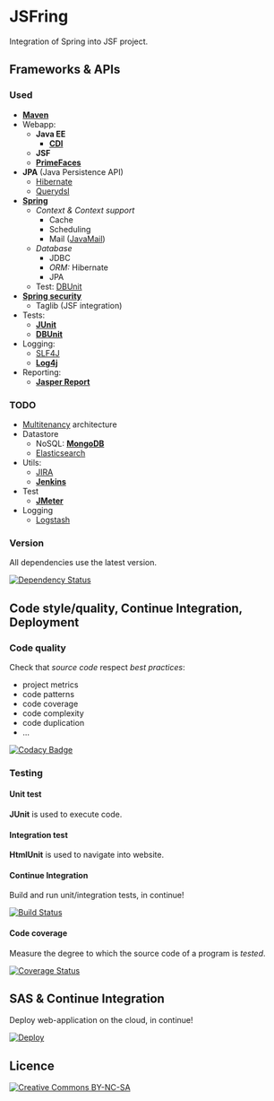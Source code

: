 ﻿# JSFring

Integration of Spring into JSF project.

## Frameworks & APIs

### Used

* [**Maven**](https://maven.apache.org/)
* Webapp:
	* **Java EE**
		* [**CDI**](https://docs.oracle.com/javaee/6/tutorial/doc/gjbnr.html)
	* **JSF**
	* [**PrimeFaces**](http://primefaces.org/)
* **JPA** (Java Persistence API)
	* [Hibernate](http://hibernate.org/)
	* [Querydsl](http://www.querydsl.com/)
* [**Spring**](http://projects.spring.io/spring-framework/)
	* *Context & Context support*
		* Cache
		* Scheduling
		* Mail ([JavaMail](http://www.oracle.com/technetwork/java/javamail/index.html))
	* *Database*
		* JDBC
		* *ORM:* Hibernate
		* JPA
	* Test: [DBUnit](http://springtestdbunit.github.io/spring-test-dbunit/)
* [**Spring security**](http://projects.spring.io/spring-security/)
	* Taglib (JSF integration)
* Tests:
	* [**JUnit**](http://junit.org/)
	* [**DBUnit**](http://dbunit.sourceforge.net/)
* Logging:
	* [SLF4J](http://www.slf4j.org/)
	* [**Log4j**](http://logging.apache.org/log4j/2.x/)
* Reporting:
	* [**Jasper Report**](https://community.jaspersoft.com/project/jasperreports-server)

### TODO

* [Multitenancy](https://en.wikipedia.org/wiki/Multitenancy) architecture
* Datastore
	* NoSQL: [**MongoDB**](https://www.mongodb.org/)
	* [Elasticsearch](https://www.elastic.co/fr/)
* Utils:
	* [JIRA](https://fr.atlassian.com/software/jira)
	* [**Jenkins**](https://jenkins-ci.org/)
* Test
	* [**JMeter**](http://jmeter.apache.org/)
* Logging
	* [Logstash](https://www.elastic.co/products/logstash)

### Version

All dependencies use the latest version.

[![Dependency Status](https://www.versioneye.com/user/projects/56193e49a193340f2f000309/badge.svg?style=flat)](https://www.versioneye.com/user/projects/56193e49a193340f2f000309)
	
## Code style/quality, Continue Integration, Deployment

### Code quality

Check that *source code* respect *best practices*:
* project metrics
* code patterns
* code coverage
* code complexity
* code duplication
* ...

[![Codacy Badge](https://api.codacy.com/project/badge/9ea574afb85b496294af3b6057e278aa)](https://www.codacy.com/app/pinguet62/JSFring)

### Testing

#### Unit test

**JUnit** is used to execute code.

#### Integration test

**HtmlUnit** is used to navigate into website.

#### Continue Integration

Build and run unit/integration tests, in continue!

[![Build Status](https://travis-ci.org/pinguet62/JSFring.svg?branch=master)](https://travis-ci.org/pinguet62/JSFring)

#### Code coverage

Measure the degree to which the source code of a program is *tested*.

[![Coverage Status](https://coveralls.io/repos/pinguet62/JSFring/badge.svg?branch=master&service=github)](https://coveralls.io/github/pinguet62/JSFring?branch=master)

## SAS & Continue Integration

Deploy web-application on the cloud, in continue!

[![Deploy](https://www.herokucdn.com/deploy/button.png)](http://pinguet62-jsfring.herokuapp.com/)

## Licence

[![Creative Commons BY-NC-SA](https://img.shields.io/badge/Licence-Creative%20Commons-brightgreen.svg)](http://creativecommons.org/licenses/by-nc-sa/4.0/)
